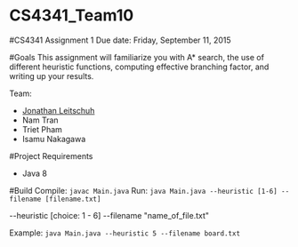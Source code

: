 # CS4341_Team10

#CS4341
Assignment 1
Due date:  Friday, September 11, 2015

#Goals
This assignment will familiarize you with A* search, the use of different heuristic functions, computing effective branching factor, and writing up your results.

Team:
- [Jonathan Leitschuh](https://github.com/JLLeitschuh)
- Nam Tran
- Triet Pham
- Isamu Nakagawa

#Project Requirements
- Java 8

#Build
Compile: `javac Main.java`
Run: `java Main.java --heuristic [1-6] --filename [filename.txt]`

--heuristic [choice: 1 - 6]
--filename "name_of_file.txt"

Example: `java Main.java --heuristic 5 --filename board.txt`

